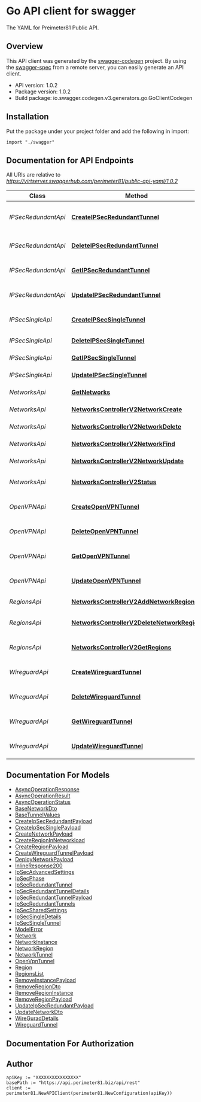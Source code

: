 # Go API client for swagger

The YAML for Preimeter81 Public API.

## Overview
This API client was generated by the [swagger-codegen](https://github.com/swagger-api/swagger-codegen) project.  By using the [swagger-spec](https://github.com/swagger-api/swagger-spec) from a remote server, you can easily generate an API client.

- API version: 1.0.2
- Package version: 1.0.2
- Build package: io.swagger.codegen.v3.generators.go.GoClientCodegen

## Installation
Put the package under your project folder and add the following in import:
```golang
import "./swagger"
```

## Documentation for API Endpoints

All URIs are relative to *https://virtserver.swaggerhub.com/perimeter81/public-api-yaml/1.0.2*

Class | Method | HTTP request | Description
------------ | ------------- | ------------- | -------------
*IPSecRedundantApi* | [**CreateIPSecRedundantTunnel**](docs/IPSecRedundantApi.md#createipsecredundanttunnel) | **Post** /networks/{networkId}/tunnels/ipsec/redundant | Create a new IPSec Redundant tunnel
*IPSecRedundantApi* | [**DeleteIPSecRedundantTunnel**](docs/IPSecRedundantApi.md#deleteipsecredundanttunnel) | **Delete** /networks/{networkId}/tunnels/ipsec/redundant/{tunnelId} | Delete IPSec Redundant tunnel
*IPSecRedundantApi* | [**GetIPSecRedundantTunnel**](docs/IPSecRedundantApi.md#getipsecredundanttunnel) | **Get** /networks/{networkId}/tunnels/ipsec/redundant/{tunnelId} | Get one IPSec Redundant tunnel
*IPSecRedundantApi* | [**UpdateIPSecRedundantTunnel**](docs/IPSecRedundantApi.md#updateipsecredundanttunnel) | **Put** /networks/{networkId}/tunnels/ipsec/redundant/{tunnelId} | Update IPSec Redundant Tunnel
*IPSecSingleApi* | [**CreateIPSecSingleTunnel**](docs/IPSecSingleApi.md#createipsecsingletunnel) | **Post** /networks/{networkId}/tunnels/ipsec/single | Create a new IPSec Single tunnel
*IPSecSingleApi* | [**DeleteIPSecSingleTunnel**](docs/IPSecSingleApi.md#deleteipsecsingletunnel) | **Delete** /networks/{networkId}/tunnels/ipsec/single/{tunnelId} | Delete IPSec Single tunnel
*IPSecSingleApi* | [**GetIPSecSingleTunnel**](docs/IPSecSingleApi.md#getipsecsingletunnel) | **Get** /networks/{networkId}/tunnels/ipsec/single/{tunnelId} | Get one IPSec Single tunnel
*IPSecSingleApi* | [**UpdateIPSecSingleTunnel**](docs/IPSecSingleApi.md#updateipsecsingletunnel) | **Put** /networks/{networkId}/tunnels/ipsec/single/{tunnelId} | Update IPSec Single Tunnel
*NetworksApi* | [**GetNetworks**](docs/NetworksApi.md#getnetworks) | **Get** /v2/networks | Get all Networks
*NetworksApi* | [**NetworksControllerV2NetworkCreate**](docs/NetworksApi.md#networkscontrollerv2networkcreate) | **Post** /v2/networks | Create network
*NetworksApi* | [**NetworksControllerV2NetworkDelete**](docs/NetworksApi.md#networkscontrollerv2networkdelete) | **Delete** /v2/networks/{networkId} | Delete network
*NetworksApi* | [**NetworksControllerV2NetworkFind**](docs/NetworksApi.md#networkscontrollerv2networkfind) | **Get** /v2/networks/{networkId} | Get network by Id
*NetworksApi* | [**NetworksControllerV2NetworkUpdate**](docs/NetworksApi.md#networkscontrollerv2networkupdate) | **Put** /v2/networks/{networkId} | Update network
*NetworksApi* | [**NetworksControllerV2Status**](docs/NetworksApi.md#networkscontrollerv2status) | **Get** /v2/networks/status/{statusId} | Get status of asynchronous operations.
*OpenVPNApi* | [**CreateOpenVPNTunnel**](docs/OpenVPNApi.md#createopenvpntunnel) | **Post** /networks/{networkId}/tunnels/openvpn | Create a new OpenVPN tunnel
*OpenVPNApi* | [**DeleteOpenVPNTunnel**](docs/OpenVPNApi.md#deleteopenvpntunnel) | **Delete** /networks/{networkId}/tunnels/openvpn/{tunnelId} | Delete OpenVPN tunnel
*OpenVPNApi* | [**GetOpenVPNTunnel**](docs/OpenVPNApi.md#getopenvpntunnel) | **Get** /networks/{networkId}/tunnels/openvpn/{tunnelId} | Get one openVPN tunnel
*OpenVPNApi* | [**UpdateOpenVPNTunnel**](docs/OpenVPNApi.md#updateopenvpntunnel) | **Put** /networks/{networkId}/tunnels/openvpn/{tunnelId} | Update openVPN Tunnel
*RegionsApi* | [**NetworksControllerV2AddNetworkRegion**](docs/RegionsApi.md#networkscontrollerv2addnetworkregion) | **Put** /v2/networks/{networkId}/regions | Add regions to a network
*RegionsApi* | [**NetworksControllerV2DeleteNetworkRegion**](docs/RegionsApi.md#networkscontrollerv2deletenetworkregion) | **Delete** /v2/networks/{networkId}/regions | Remove regions from network
*RegionsApi* | [**NetworksControllerV2GetRegions**](docs/RegionsApi.md#networkscontrollerv2getregions) | **Get** /v2/regions | List of available regions
*WireguardApi* | [**CreateWireguardTunnel**](docs/WireguardApi.md#createwireguardtunnel) | **Post** /networks/{networkId}/tunnels/wireguard | Create a new Wireguard tunnel
*WireguardApi* | [**DeleteWireguardTunnel**](docs/WireguardApi.md#deletewireguardtunnel) | **Delete** /networks/{networkId}/tunnels/wireguard/{tunnelId} | Delete Wireguard tunnel
*WireguardApi* | [**GetWireguardTunnel**](docs/WireguardApi.md#getwireguardtunnel) | **Get** /networks/{networkId}/tunnels/wireguard/{tunnelId} | Get a Wireguard tunnel
*WireguardApi* | [**UpdateWireguardTunnel**](docs/WireguardApi.md#updatewireguardtunnel) | **Put** /networks/{networkId}/tunnels/wireguard/{tunnelId} | Update a Wireguard tunnel

## Documentation For Models

 - [AsyncOperationResponse](docs/AsyncOperationResponse.md)
 - [AsyncOperationResult](docs/AsyncOperationResult.md)
 - [AsyncOperationStatus](docs/AsyncOperationStatus.md)
 - [BaseNetworkDto](docs/BaseNetworkDto.md)
 - [BaseTunnelValues](docs/BaseTunnelValues.md)
 - [CreateIpSecRedundantPayload](docs/CreateIpSecRedundantPayload.md)
 - [CreateIpSecSinglePayload](docs/CreateIpSecSinglePayload.md)
 - [CreateNetworkPayload](docs/CreateNetworkPayload.md)
 - [CreateRegionInNetworkload](docs/CreateRegionInNetworkload.md)
 - [CreateRegionPayload](docs/CreateRegionPayload.md)
 - [CreateWireguardTunnelPayload](docs/CreateWireguardTunnelPayload.md)
 - [DeployNetworkPayload](docs/DeployNetworkPayload.md)
 - [InlineResponse200](docs/InlineResponse200.md)
 - [IpSecAdvancedSettings](docs/IpSecAdvancedSettings.md)
 - [IpSecPhase](docs/IpSecPhase.md)
 - [IpSecRedundantTunnel](docs/IpSecRedundantTunnel.md)
 - [IpSecRedundantTunnelDetails](docs/IpSecRedundantTunnelDetails.md)
 - [IpSecRedundantTunnelPayload](docs/IpSecRedundantTunnelPayload.md)
 - [IpSecRedundantTunnels](docs/IpSecRedundantTunnels.md)
 - [IpSecSharedSettings](docs/IpSecSharedSettings.md)
 - [IpSecSingleDetails](docs/IpSecSingleDetails.md)
 - [IpSecSingleTunnel](docs/IpSecSingleTunnel.md)
 - [ModelError](docs/ModelError.md)
 - [Network](docs/Network.md)
 - [NetworkInstance](docs/NetworkInstance.md)
 - [NetworkRegion](docs/NetworkRegion.md)
 - [NetworkTunnel](docs/NetworkTunnel.md)
 - [OpenVpnTunnel](docs/OpenVpnTunnel.md)
 - [Region](docs/Region.md)
 - [RegionsList](docs/RegionsList.md)
 - [RemoveInstancePayload](docs/RemoveInstancePayload.md)
 - [RemoveRegionDto](docs/RemoveRegionDto.md)
 - [RemoveRegionInstance](docs/RemoveRegionInstance.md)
 - [RemoveRegionPayload](docs/RemoveRegionPayload.md)
 - [UpdateIpSecRedundantPayload](docs/UpdateIpSecRedundantPayload.md)
 - [UpdateNetworkDto](docs/UpdateNetworkDto.md)
 - [WireGuradDetails](docs/WireGuradDetails.md)
 - [WireguardTunnel](docs/WireguardTunnel.md)

## Documentation For Authorization

## Author

```
apiKey := "XXXXXXXXXXXXXXXX"
basePath := "https://api.perimeter81.biz/api/rest"
client := perimeter81.NewAPIClient(perimeter81.NewConfiguration(apiKey))
```

